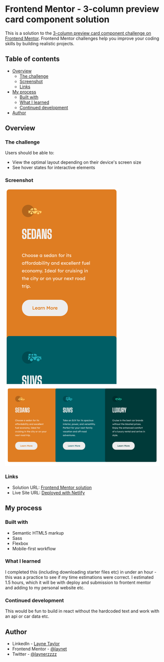# Frontend Mentor - 3-column preview card component solution

This is a solution to the [3-column preview card component challenge on Frontend Mentor](https://www.frontendmentor.io/challenges/3column-preview-card-component-pH92eAR2-). Frontend Mentor challenges help you improve your coding skills by building realistic projects.

## Table of contents

- [Overview](#overview)
  - [The challenge](#the-challenge)
  - [Screenshot](#screenshot)
  - [Links](#links)
- [My process](#my-process)
  - [Built with](#built-with)
  - [What I learned](#what-i-learned)
  - [Continued development](#continued-development)
- [Author](#author)

## Overview

### The challenge

Users should be able to:

- View the optimal layout depending on their device's screen size
- See hover states for interactive elements

### Screenshot

![Mobile](./src/images/3-col-mobiless.png)
![Desktop](./src/images/3-col-desktopss.png)

### Links

- Solution URL: [Frontend Mentor solution](https://www.frontendmentor.io/solutions/responsive-mobile-first-3-column-preview-card-component-avfJnCr3_-)
- Live Site URL: [Deployed with Netlify](https://ubiquitous-twilight-7eb1e4.netlify.app/)

## My process

### Built with

- Semantic HTML5 markup
- Sass
- Flexbox
- Mobile-first workflow

### What I learned

I completed this (including downloading starter files etc) in under an hour - this was a practice to see if my time estimations were correct. I estimated 1.5 hours, which it will be with deploy and submission to frontent mentor and adding to my personal website etc.

### Continued development

This would be fun to build in react without the hardcoded text and work with an api or car data etc.

## Author

- LinkedIn - [Layne Taylor](https://www.linkedin.com/in/layne-taylor/)
- Frontend Mentor - [@laynet](https://www.frontendmentor.io/profile/laynet)
- Twitter - [@laynerzzzz](https://www.twitter.com/laynerzzzz)
